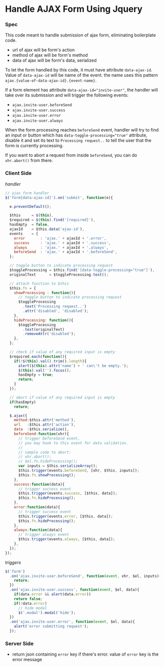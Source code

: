 # Handle AJAX Form Using Jquery

### Spec

This code meant to handle submission of ajax form, eliminating boilerplate code. 

- url of ajax will be form's action
- method of ajax will be form's method
- data of ajax will be form's data, serialized

To let the form handled by this code, it must have attribute `data-ajax-id`. Value of `data-ajax-id` will be name of the event. the name uses this pattern `ajax.{value-of-data-ajax-id}.{event-name}`. 

If a form element has attribute `data-ajax-id="invite-user"`, the handler will take over its submission and will trigger the following events:
- `ajax.invite-user.beforeSend`
- `ajax.invite-user.success`
- `ajax.invite-user.error`
- `ajax.invite-user.always` 

When the form processing reaches `beforeSend` event, handler will try to find an input or button which has `data-toggle-processing="true"` attribute, disable it and set its text to `Processing request..` to tell the user that the form is currently processing.

If you want to abort a request from inside `beforeSend`, you can do `xhr.abort()` from there.

### Client Side
*handler*
```js
// ajax form handler
$('form[data-ajax-id]').on('submit', function(e){

  e.preventDefault();

  $this     = $(this),
  $required = $(this).find('[required]'),
  hasEmpty  = false,
  ajaxId    = $this.data('ajax-id'),
  events    = {
    error       : 'ajax.' + ajaxId + '.error',
    success     : 'ajax.' + ajaxId + '.success', 
    always      : 'ajax.' + ajaxId + '.always',
    beforeSend  : 'ajax.' + ajaxId + '.beforeSend',
  };

  // toggle button to indicate processing request
  $toggleProcessing = $this.find('[data-toggle-processing="true"]'),
  originalText      = $toggleProcessing.text();

  // attach function to $this
  $this.fn = {
    showProcessing : function(){
      // toggle button to indicate processing request
      $toggleProcessing
        .text('Processing request..')
        .attr('disabled', 'disabled');
    },
    hideProcessing: function(){
      $toggleProcessing
        .text(originalText)
        .removeAttr('disabled');
    },
  };

  // check if value of any required input is empty
  $required.each(function(){
    if(!$(this).val().trim().length){
      alert($(this).attr('name') + ' can\'t be empty.');
      $(this).val('').focus();
      hasEmpty = true;
      return;
    }
  });

  // abort if value of any required input is empty
  if(hasEmpty) 
    return;

  $.ajax({
    method:$this.attr('method'),
    url   :$this.attr('action'),
    data  :$this.serialize(),
    beforeSend:function(xhr){
      // trigger beforeSend event,
      // you may hook to this event for data validation.
      // 
      // sample code to abort:
      // xhr.abort();
      // $el.fn.hideProcessing();
      var inputs = $this.serializeArray();
      $this.trigger(events.beforeSend, [xhr, $this, inputs]);
      $this.fn.showProcessing();
    },
    success:function(data){
      // trigger success event
      $this.trigger(events.success, [$this, data]);
      $this.fn.hideProcessing();
    },
    error:function(data){
      // trigger success event
      $this.trigger(events.error, [$this, data]);
      $this.fn.hideProcessing();
    },
    always:function(data){
      // trigger always event
      $this.trigger(events.always, [$this, data]);
    },
  });
});
```

*triggers*
```js
$('form')
  .on('ajax.invite-user.beforeSend', function(event, xhr, $el, inputs){
    return;
  })
  .on('ajax.invite-user.success', function(event, $el, data){
	if(data.error && alert(data.error))
  	return false;
    if(!data.error)
      // hide modal
      $('.modal').modal('hide');
  })
  .on('ajax.invite-user.error', function(event, $el, data){
    alert('error submitting request');
  });
```

### Server Side
- return json containing `error` key if there's error. value of `error` key is the error message